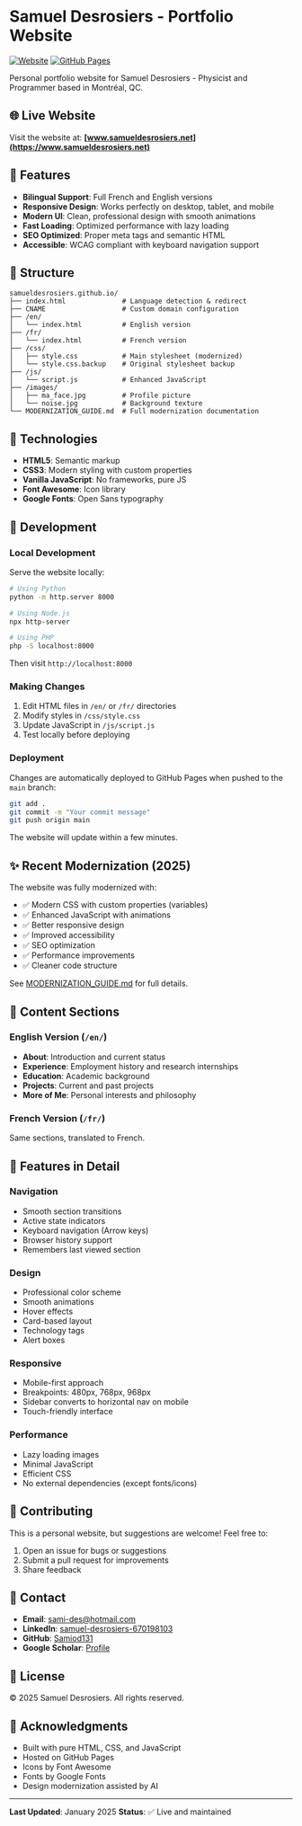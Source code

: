 # Samuel Desrosiers - Portfolio Website

[![Website](https://img.shields.io/website?url=https%3A%2F%2Fwww.samueldesrosiers.net)](https://www.samueldesrosiers.net)
[![GitHub Pages](https://img.shields.io/badge/Hosted%20on-GitHub%20Pages-blue)](https://pages.github.com/)

Personal portfolio website for Samuel Desrosiers - Physicist and Programmer based in Montréal, QC.

## 🌐 Live Website

Visit the website at: **[www.samueldesrosiers.net](https://www.samueldesrosiers.net)**

## 🚀 Features

- **Bilingual Support**: Full French and English versions
- **Responsive Design**: Works perfectly on desktop, tablet, and mobile
- **Modern UI**: Clean, professional design with smooth animations
- **Fast Loading**: Optimized performance with lazy loading
- **SEO Optimized**: Proper meta tags and semantic HTML
- **Accessible**: WCAG compliant with keyboard navigation support

## 📁 Structure

```
samueldesrosiers.github.io/
├── index.html              # Language detection & redirect
├── CNAME                   # Custom domain configuration
├── /en/
│   └── index.html          # English version
├── /fr/
│   └── index.html          # French version
├── /css/
│   ├── style.css           # Main stylesheet (modernized)
│   └── style.css.backup    # Original stylesheet backup
├── /js/
│   └── script.js           # Enhanced JavaScript
├── /images/
│   ├── ma_face.jpg         # Profile picture
│   └── noise.jpg           # Background texture
└── MODERNIZATION_GUIDE.md  # Full modernization documentation
```

## 🎨 Technologies

- **HTML5**: Semantic markup
- **CSS3**: Modern styling with custom properties
- **Vanilla JavaScript**: No frameworks, pure JS
- **Font Awesome**: Icon library
- **Google Fonts**: Open Sans typography

## 🔧 Development

### Local Development

Serve the website locally:

```bash
# Using Python
python -m http.server 8000

# Using Node.js
npx http-server

# Using PHP
php -S localhost:8000
```

Then visit `http://localhost:8000`

### Making Changes

1. Edit HTML files in `/en/` or `/fr/` directories
2. Modify styles in `/css/style.css`
3. Update JavaScript in `/js/script.js`
4. Test locally before deploying

### Deployment

Changes are automatically deployed to GitHub Pages when pushed to the `main` branch:

```bash
git add .
git commit -m "Your commit message"
git push origin main
```

The website will update within a few minutes.

## ✨ Recent Modernization (2025)

The website was fully modernized with:

- ✅ Modern CSS with custom properties (variables)
- ✅ Enhanced JavaScript with animations
- ✅ Better responsive design
- ✅ Improved accessibility
- ✅ SEO optimization
- ✅ Performance improvements
- ✅ Cleaner code structure

See [MODERNIZATION_GUIDE.md](MODERNIZATION_GUIDE.md) for full details.

## 📝 Content Sections

### English Version (`/en/`)
- **About**: Introduction and current status
- **Experience**: Employment history and research internships
- **Education**: Academic background
- **Projects**: Current and past projects
- **More of Me**: Personal interests and philosophy

### French Version (`/fr/`)
Same sections, translated to French.

## 🎯 Features in Detail

### Navigation
- Smooth section transitions
- Active state indicators
- Keyboard navigation (Arrow keys)
- Browser history support
- Remembers last viewed section

### Design
- Professional color scheme
- Smooth animations
- Hover effects
- Card-based layout
- Technology tags
- Alert boxes

### Responsive
- Mobile-first approach
- Breakpoints: 480px, 768px, 968px
- Sidebar converts to horizontal nav on mobile
- Touch-friendly interface

### Performance
- Lazy loading images
- Minimal JavaScript
- Efficient CSS
- No external dependencies (except fonts/icons)

## 🤝 Contributing

This is a personal website, but suggestions are welcome! Feel free to:

1. Open an issue for bugs or suggestions
2. Submit a pull request for improvements
3. Share feedback

## 📧 Contact

- **Email**: [sami-des@hotmail.com](mailto:sami-des@hotmail.com)
- **LinkedIn**: [samuel-desrosiers-670198103](https://linkedin.com/in/samuel-desrosiers-670198103)
- **GitHub**: [Samiod131](https://github.com/Samiod131)
- **Google Scholar**: [Profile](https://scholar.google.com/citations?user=Ph0r6bAAAAAJ)

## 📄 License

© 2025 Samuel Desrosiers. All rights reserved.

## 🙏 Acknowledgments

- Built with pure HTML, CSS, and JavaScript
- Hosted on GitHub Pages
- Icons by Font Awesome
- Fonts by Google Fonts
- Design modernization assisted by AI

---

**Last Updated**: January 2025
**Status**: ✅ Live and maintained
